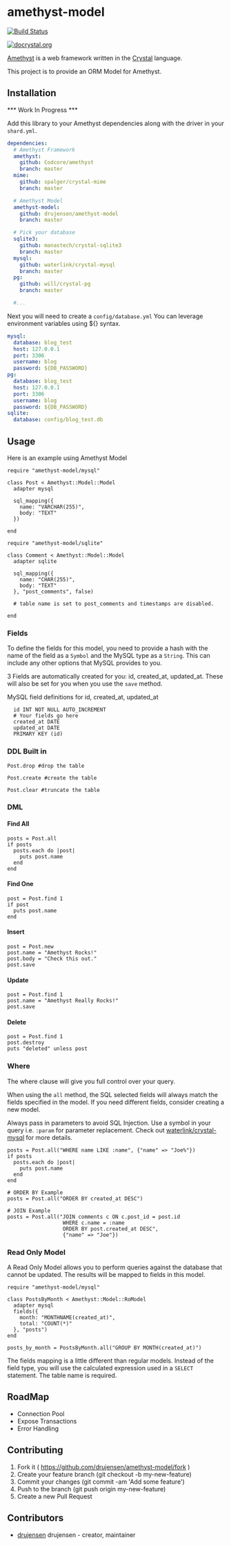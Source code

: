 # amethyst-model

[![Build Status](https://travis-ci.org/drujensen/amethyst-model.svg)](https://travis-ci.org/drujensen/amethyst-model)

[![docrystal.org](http://www.docrystal.org/badge.svg)](http://www.docrystal.org/github.com/drujensen/amethyst-model)

[Amethyst](https://github.com/Codcore/amethyst) is a web framework written in
the [Crystal](https://github.com/manastech/crystal) language. 

This project is to provide an ORM Model for Amethyst.

## Installation

*** Work In Progress ***

Add this library to your Amethyst dependencies along with the driver in
your `shard.yml`.

```yaml
dependencies:
  # Amethyst Framework
  amethyst:
    github: Codcore/amethyst
    branch: master
  mime:
    github: spalger/crystal-mime
    branch: master

  # Amethyst Model
  amethyst-model:
    github: drujensen/amethyst-model
    branch: master

  # Pick your database
  sqlite3:
    github: manastech/crystal-sqlite3
    branch: master
  mysql:
    github: waterlink/crystal-mysql
    branch: master
  pg:
    github: will/crystal-pg
    branch: master

  #...
```

Next you will need to create a `config/database.yml`
You can leverage environment variables using ${} syntax.

```yaml
mysql:
  database: blog_test
  host: 127.0.0.1
  port: 3306
  username: blog
  password: ${DB_PASSWORD}
pg:
  database: blog_test
  host: 127.0.0.1
  port: 3306
  username: blog
  password: ${DB_PASSWORD}
sqlite:
  database: config/blog_test.db
```

## Usage

Here is an example using Amethyst Model

```crystal
require "amethyst-model/mysql"

class Post < Amethyst::Model::Model
  adapter mysql
  
  sql_mapping({ 
    name: "VARCHAR(255)", 
    body: "TEXT" 
  })

end
```
```crystal
require "amethyst-model/sqlite"

class Comment < Amethyst::Model::Model
  adapter sqlite

  sql_mapping({ 
    name: "CHAR(255)", 
    body: "TEXT" 
  }, "post_comments", false)

  # table name is set to post_comments and timestamps are disabled.

end

```
### Fields

To define the fields for this model, you need to provide a hash with the name
of the field as a `Symbol` and the MySQL type as a `String`.  This can include
any other options that MySQL provides to you.  

3 Fields are automatically created for you:  id, created_at, updated_at.
These will also be set for you when you use the `save` method.

MySQL field definitions for id, created_at, updated_at

```mysql
  id INT NOT NULL AUTO_INCREMENT
  # Your fields go here
  created_at DATE
  updated_at DATE 
  PRIMARY KEY (id)
```

### DDL Built in

```crystal
Post.drop #drop the table

Post.create #create the table

Post.clear #truncate the table
```

### DML

#### Find All

```crystal
posts = Post.all
if posts
  posts.each do |post|
    puts post.name
  end
end
```

#### Find One

```crystal
post = Post.find 1
if post
  puts post.name
end
```

#### Insert

```crystal
post = Post.new
post.name = "Amethyst Rocks!"
post.body = "Check this out."
post.save
```

#### Update

```crystal
post = Post.find 1
post.name = "Amethyst Really Rocks!"
post.save
```

#### Delete

```crystal
post = Post.find 1
post.destroy
puts "deleted" unless post
```

### Where 

The where clause will give you full control over your query. 

When using the `all` method, the SQL selected fields will always match the
fields specified in the model.  If you need different fields, consider
creating a new model.

Always pass in parameters to avoid SQL Injection.  Use a symbol in your query
i.e. `:param` for parameter replacement.  Check out
[waterlink/crystal-mysql](https://github.com/waterlink/crystal-mysql) for more
details.

```crystal
posts = Post.all("WHERE name LIKE :name", {"name" => "Joe%"})
if posts
  posts.each do |post|
    puts post.name
  end
end

# ORDER BY Example
posts = Post.all("ORDER BY created_at DESC")

# JOIN Example
posts = Post.all("JOIN comments c ON c.post_id = post.id 
                  WHERE c.name = :name 
                  ORDER BY post.created_at DESC", 
                  {"name" => "Joe"})

```
### Read Only Model

A Read Only Model allows you to perform queries against the database that
cannot be updated.  The results will be mapped to fields in this model.

```crystal
require "amethyst-model/mysql"

class PostsByMonth < Amethyst::Model::RoModel
  adapter mysql
  fields({ 
    month: "MONTHNAME(created_at)", 
    total: "COUNT(*)"
  }, "posts")
end

posts_by_month = PostsByMonth.all("GROUP BY MONTH(created_at)")
```

The fields mapping is a little different than regular models.  Instead of the
field type, you will use the calculated expression used in a `SELECT` statement.  The table name is required.
## RoadMap
- Connection Pool
- Expose Transactions
- Error Handling

## Contributing

1. Fork it ( https://github.com/drujensen/amethyst-model/fork )
2. Create your feature branch (git checkout -b my-new-feature)
3. Commit your changes (git commit -am 'Add some feature')
4. Push to the branch (git push origin my-new-feature)
5. Create a new Pull Request

## Contributors

- [drujensen](https://github.com/drujensen) drujensen - creator, maintainer
